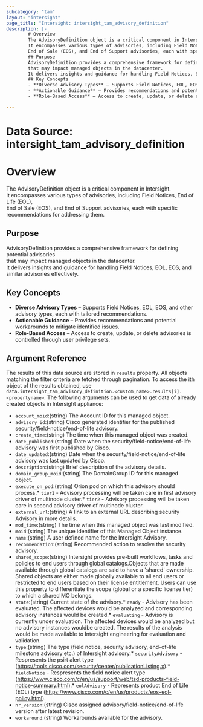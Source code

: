 ```yaml
---
subcategory: "tam"
layout: "intersight"
page_title: "Intersight: intersight_tam_advisory_definition"
description: |-
        # Overview
        The AdvisoryDefinition object is a critical component in Intersight.
        It encompasses various types of advisories, including Field Notices, End of Life (EOL),
        End of Sale (EOS), and End of Support advisories, each with specific recommendations for addressing them.
        ## Purpose
        AdvisoryDefinition provides a comprehensive framework for defining potential advisories
        that may impact managed objects in the datacenter.
        It delivers insights and guidance for handling Field Notices, EOL, EOS, and similar advisories effectively.
        ## Key Concepts
        - **Diverse Advisory Types** – Supports Field Notices, EOL, EOS, and other advisory types, each with tailored recommendations.
        - **Actionable Guidance** – Provides recommendations and potential workarounds to mitigate identified issues.
        - **Role-Based Access** – Access to create, update, or delete advisories is controlled through user privilege sets.

---
```


# Data Source: intersight_tam_advisory_definition
# Overview
The AdvisoryDefinition object is a critical component in Intersight.  
It encompasses various types of advisories, including Field Notices, End of Life (EOL),  
End of Sale (EOS), and End of Support advisories, each with specific recommendations for addressing them.
## Purpose
AdvisoryDefinition provides a comprehensive framework for defining potential advisories  
that may impact managed objects in the datacenter.  
It delivers insights and guidance for handling Field Notices, EOL, EOS, and similar advisories effectively.
## Key Concepts
- **Diverse Advisory Types** – Supports Field Notices, EOL, EOS, and other advisory types, each with tailored recommendations.
- **Actionable Guidance** – Provides recommendations and potential workarounds to mitigate identified issues.
- **Role-Based Access** – Access to create, update, or delete advisories is controlled through user privilege sets.
## Argument Reference
The results of this data source are stored in `results` property.
All objects matching the filter criteria are fetched through pagination.
To access the ith object of the results obtained, use `data.intersight_tam_advisory_definition.<custom_name>.results[i].<propertyname>`.
The following arguments can be used to get data of already created objects in Intersight appliance:
* `account_moid`:(string) The Account ID for this managed object. 
* `advisory_id`:(string) Cisco generated identifier for the published security/field-notice/end-of-life advisory. 
* `create_time`:(string) The time when this managed object was created. 
* `date_published`:(string) Date when the security/field-notice/end-of-life advisory was first published by Cisco. 
* `date_updated`:(string) Date when the security/field-notice/end-of-life advisory was last updated by Cisco. 
* `description`:(string) Brief description of the advisory details. 
* `domain_group_moid`:(string) The DomainGroup ID for this managed object. 
* `execute_on_pod`:(string) Orion pod on which this advisory should process.* `tier1` - Advisory processing will be taken care in first advisory driver of multinode cluster.* `tier2` - Advisory processing will be taken care in second advisory driver of multinode cluster. 
* `external_url`:(string) A link to an external URL describing security Advisory in more details. 
* `mod_time`:(string) The time when this managed object was last modified. 
* `moid`:(string) The unique identifier of this Managed Object instance. 
* `name`:(string) A user defined name for the Intersight Advisory. 
* `recommendation`:(string) Recommended action to resolve the security advisory. 
* `shared_scope`:(string) Intersight provides pre-built workflows, tasks and policies to end users through global catalogs.Objects that are made available through global catalogs are said to have a 'shared' ownership. Shared objects are either made globally available to all end users or restricted to end users based on their license entitlement. Users can use this property to differentiate the scope (global or a specific license tier) to which a shared MO belongs. 
* `state`:(string) Current state of the advisory.* `ready` - Advisory has been evaluated. The affected devices would be analyzed and corresponding advisory instances would be created.* `evaluating` - Advisory is currently under evaluation. The affected devices would be analyzed but no advisory instances wouldbe created. The results of the analysis would be made available to Intersight engineering for evaluation and validation. 
* `type`:(string) The type (field notice, security advisory, end-of-life milestone advisory etc.) of Intersight advisory.* `securityAdvisory` - Respresents the psirt alert type (https://tools.cisco.com/security/center/publicationListing.x).* `fieldNotice` - Respresents the field notice alert type (https://www.cisco.com/c/en/us/support/web/tsd-products-field-notice-summary.html).* `eolAdvisory` - Represents product End of Life (EOL) type (https://www.cisco.com/c/en/us/products/eos-eol-policy.html). 
* `nr_version`:(string) Cisco assigned advisory/field-notice/end-of-life version after latest revision. 
* `workaround`:(string) Workarounds available for the advisory. 
 
